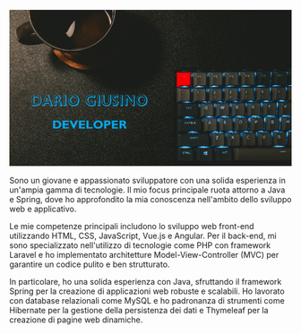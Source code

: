 

<!-- ![1](https://user-images.githubusercontent.com/82829377/220737623-9b0d7e89-857a-41ec-a670-4499fda13a3d.png) -->

![1](https://github.com/DarioGiusino/DarioGiusino/blob/main/Dario%20Giusino%20Developer%20(1).png)

Sono un giovane e appassionato sviluppatore con una solida esperienza in un'ampia gamma di tecnologie. Il mio focus principale ruota attorno a Java e Spring, dove ho approfondito la mia conoscenza nell'ambito dello sviluppo web e applicativo.

Le mie competenze principali includono lo sviluppo web front-end utilizzando HTML, CSS, JavaScript, Vue.js e Angular. Per il back-end, mi sono specializzato nell'utilizzo di tecnologie come PHP con framework Laravel e ho implementato architetture Model-View-Controller (MVC) per garantire un codice pulito e ben strutturato.

In particolare, ho una solida esperienza con Java, sfruttando il framework Spring per la creazione di applicazioni web robuste e scalabili. Ho lavorato con database relazionali come MySQL e ho padronanza di strumenti come Hibernate per la gestione della persistenza dei dati e Thymeleaf per la creazione di pagine web dinamiche.
